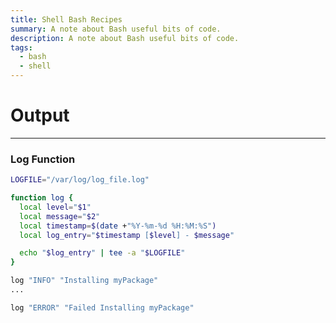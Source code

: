 ```yaml
---
title: Shell Bash Recipes
summary: A note about Bash useful bits of code.
description: A note about Bash useful bits of code.
tags:
  - bash
  - shell
---
```


# Output

---

### Log Function


````bash
LOGFILE="/var/log/log_file.log"

function log {
  local level="$1"
  local message="$2"
  local timestamp=$(date +"%Y-%m-%d %H:%M:%S")
  local log_entry="$timestamp [$level] - $message"

  echo "$log_entry" | tee -a "$LOGFILE"
}
````

````bash
log "INFO" "Installing myPackage"
...

log "ERROR" "Failed Installing myPackage"
````
